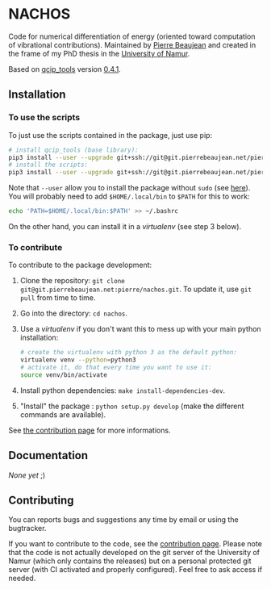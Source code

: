 # NACHOS

Code for numerical differentiation of energy (oriented toward computation of vibrational contributions).
Maintained by [Pierre Beaujean](pierre.beaujean@unamur.be) and created in the frame of my PhD thesis in the [University of Namur](https://www.unamur.be).

Based on [qcip_tools](https://gitlab.unamur.be/pierre.beaujean/qcip_tools) version [0.4.1](https://gitlab.unamur.be/pierre.beaujean/qcip_tools/tree/release-v0.4.1).
## Installation

### To use the scripts

To just use the scripts contained in the package, just use pip:

```bash
# install qcip_tools (base library):
pip3 install --user --upgrade git+ssh://git@git.pierrebeaujean.net/pierre/qcip_tools.git@dev
# install the scripts:
pip3 install --user --upgrade git+ssh://git@git.pierrebeaujean.net/pierre/nachos.git
```

Note that `--user` allow you to install the package without `sudo` (see [here](https://pip.pypa.io/en/stable/user_guide/#user-installs)).
You will probably need to add `$HOME/.local/bin` to `$PATH` for this to work:

```bash
echo 'PATH=$HOME/.local/bin:$PATH' >> ~/.bashrc
```

On the other hand, you can install it in a *virtualenv* (see step 3 below).

### To contribute

To contribute to the package development: 

1. Clone the repository: `git clone git@git.pierrebeaujean.net:pierre/nachos.git`. To update it, use `git pull` from time to time.
2. Go into the directory: `cd nachos`.
3. Use a *virtualenv* if you don't want this to mess up with your main python installation:

    ```bash
    # create the virtualenv with python 3 as the default python:
    virtualenv venv --python=python3
    # activate it, do that every time you want to use it:
    source venv/bin/activate
    ``` 

4. Install python dependencies: `make install-dependencies-dev`.
5. "Install" the package : `python setup.py develop` (make the different commands are available).

See [the contribution page](CONTRIBUTING.md) for more informations.

## Documentation

*None yet* ;)

## Contributing

You can reports bugs and suggestions any time by email or using the bugtracker.

If you want to contribute to the code, see the [contribution page](CONTRIBUTING.md). 
Please note that the code is not actually developed on the git server of the University of Namur (which only contains the releases) but on a personal protected git server (with CI activated and properly configured). 
Feel free to ask access if needed.
